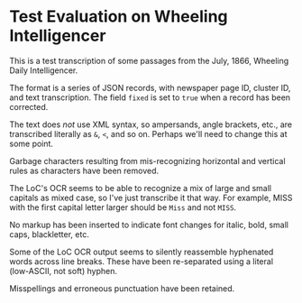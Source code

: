 # Test Evaluation on Wheeling Intelligencer

This is a test transcription of some passages from the July, 1866, Wheeling Daily Intelligencer.

The format is a series of JSON records, with newspaper page ID, cluster ID, and text transcription.  The field `fixed` is set to `true` when a record has been corrected.

The text does _not_ use XML syntax, so ampersands, angle brackets, etc., are transcribed literally as `&`, `<`, and so on.  Perhaps we'll need to change this at some point.

Garbage characters resulting from mis-recognizing horizontal and vertical rules as characters have been removed.

The LoC's OCR seems to be able to recognize a mix of large and small capitals as mixed case, so I've just transcribe it that way.  For example, MISS with the first capital letter larger should be `Miss` and not `MISS`.

No markup has been inserted to indicate font changes for italic, bold, small caps, blackletter, etc.

Some of the LoC OCR output seems to silently reassemble hyphenated words across line breaks. These have been re-separated using a literal (low-ASCII, not soft) hyphen.

Misspellings and erroneous punctuation have been retained.

